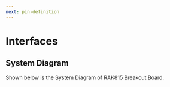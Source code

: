 ```yaml
---
next: pin-definition
---
```


# Interfaces

## System Diagram

Shown below is the System Diagram of RAK815 Breakout Board.

<rk-img
  src="/assets/images/datasheet/rak815/block_diagram.png"
  width="100%"
  figure-number="1"
  caption="RAK815 System Diagram"
/>

